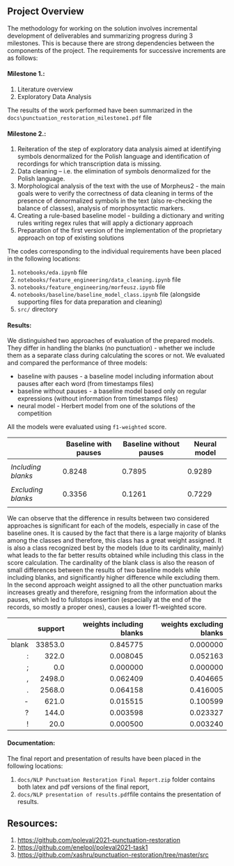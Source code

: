 ## Project Overview
The methodology for working on the solution involves incremental development of deliverables and summarizing progress during 3 milestones. This is because there are strong dependencies between the components of the project. The requirements for successive increments are as follows:
#### Milestone 1.:
1. Literature overview
2. Exploratory Data Analysis 

The results of the work performed have been summarized in the `docs\punctuation_restoration_milestone1.pdf` file

#### Milestone 2.:
1. Reiteration of the step of exploratory data analysis aimed at identifying symbols denormalized for the Polish language and identification of recordings for which transcription data is missing.
2. Data cleaning – i.e. the elimination of symbols denormalized for the Polish language.
3. Morphological analysis of the text with the use of Morpheus2 - the main goals were to verify the correctness of data cleaning in terms of the presence of denormalized symbols in the text (also re-checking the balance of classes), analysis of morphosyntactic markers.
4. Creating a rule-based baseline model - building a dictionary and writing rules writing regex rules that will apply a dictionary approach
5. Preparation of the first version of the implementation of the proprietary approach on top of existing solutions

The codes corresponding to the individual requirements have been placed in the following locations:
1.	`notebooks/eda.ipynb` file
2.	`notebooks/feature_engineering/data_cleaning.ipynb` file
3.	`notebooks/feature_engineering/morfeusz.ipynb` file
4.	`notebooks/baseline/baseline_model_class.ipynb` file (alongside supporting files for data preparation and cleaning)
5.	`src/` directory

#### Results:

We distinguished two approaches of evaluation of the prepared models. They differ in handling the blanks (no punctuation)	- whether we include them as a separate class during calculating the scores or not. We evaluated and compared the performance of three models:

* baseline with pauses - a baseline model including information about pauses after each word (from timestamps files)
* baseline without pauses - a baseline model based only on regular expressions (without information from timestamps files)
* neural model - Herbert model from one of the solutions of the competition

All the models were evaluated using `f1-weighted` score.

|                    | Baseline with pauses | Baseline without pauses | Neural model     |
|--------------------|----------------------|-------------------------|------------------|
|                    |                      |                         |                  |
| *Including blanks* | 0.8248               | 0.7895                  | 0.9289           |
|                    |                      |                         |                  |
| *Excluding blanks* | 0.3356               | 0.1261                  | 0.7229           |
|                    |                      |                         |                  |

We can observe that the difference in results between two considered approaches is significant for each of the models, especially in case of the baseline ones. It is caused by the fact that there is a large majority of blanks among the classes and therefore, this class has a great weight assigned. It is also a class recognized best by the models (due to its cardinality, mainly) what leads to the far better results obtained while including this class in the score calculation. The cardinality of the blank class is also the reason of small differences between the results of two baseline models while including blanks, and significantly higher difference while excluding them. In the second approach weight assigned to all the other punctuation marks increases greatly and therefore, resigning from the information about the pauses, which led to fullstops insertion (especially at the end of the records, so mostly a proper ones), causes a lower f1-weighted score.

|       | support | weights including blanks | weights excluding blanks |
|------:|--------:|-------------------------:|-------------------------:|
| blank | 33853.0 |                 0.845775 |                 0.000000 |
|     : |   322.0 |                 0.008045 |                 0.052163 |
|     ; |     0.0 |                 0.000000 |                 0.000000 |
|     , |  2498.0 |                 0.062409 |                 0.404665 |
|     . |  2568.0 |                 0.064158 |                 0.416005 |
|     - |   621.0 |                 0.015515 |                 0.100599 |
|     ? |   144.0 |                 0.003598 |                 0.023327 |
|     ! |    20.0 |                 0.000500 |                 0.003240 |

#### Documentation:

The final report and presentation of results have been placed in the following locations:
1.	`docs/NLP Punctuation Restoration Final Report.zip` folder contains both latex and pdf versions of the final report,
2.	`docs/NLP presentation of results.pdf`file contains the presentation of results.

## Resources:
1. https://github.com/poleval/2021-punctuation-restoration
2. https://github.com/enelpol/poleval2021-task1
3. https://github.com/xashru/punctuation-restoration/tree/master/src
